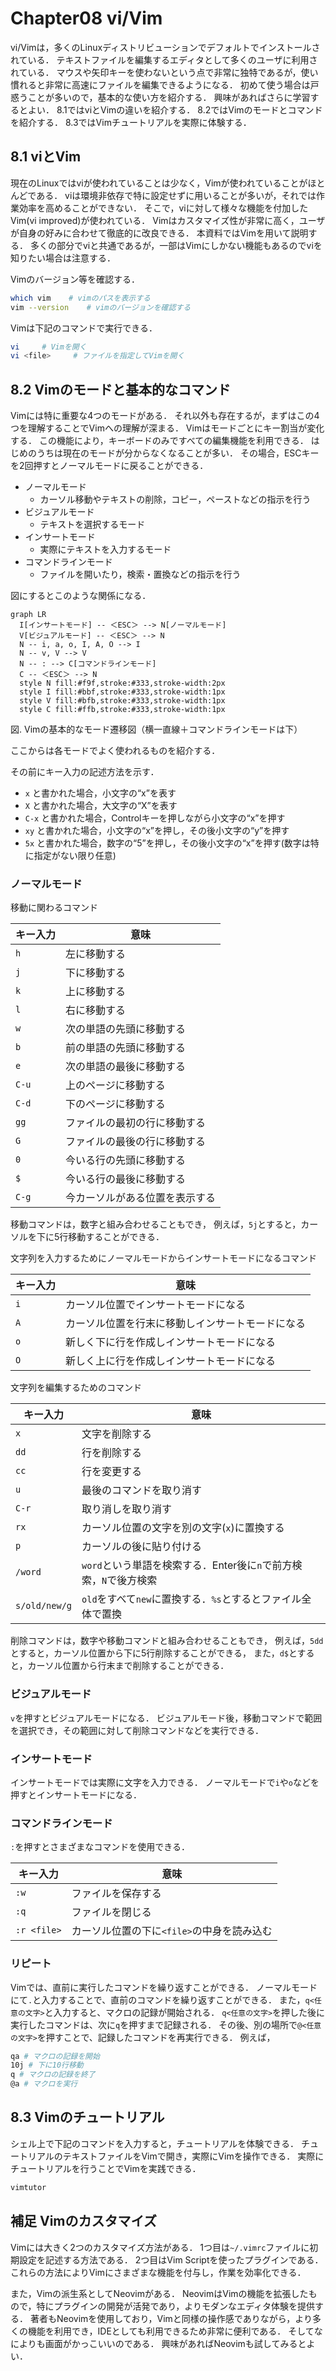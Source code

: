 # Chapter08 vi/Vim

vi/Vimは，多くのLinuxディストリビューションでデフォルトでインストールされている．
テキストファイルを編集するエディタとして多くのユーザに利用されている．
マウスや矢印キーを使わないという点で非常に独特であるが，使い慣れると非常に高速にファイルを編集できるようになる．
初めて使う場合は戸惑うことが多いので，基本的な使い方を紹介する．
興味があればさらに学習するとよい．
8.1ではviとVimの違いを紹介する．
8.2ではVimのモードとコマンドを紹介する．
8.3ではVimチュートリアルを実際に体験する．

## 8.1 viとVim

現在のLinuxではviが使われていることは少なく，Vimが使われていることがほとんどである．
viは環境非依存で特に設定せずに用いることが多いが，それでは作業効率を高めることができない．
そこで，viに対して様々な機能を付加したVim(vi improved)が使われている．
Vimはカスタマイズ性が非常に高く，ユーザが自身の好みに合わせて徹底的に改良できる．
本資料ではVimを用いて説明する．
多くの部分でviと共通であるが，一部はVimにしかない機能もあるのでviを知りたい場合は注意する．

Vimのバージョン等を確認する．

```bash
which vim    # vimのパスを表示する
vim --version    # vimのバージョンを確認する
```

Vimは下記のコマンドで実行できる．

```bash
vi     # Vimを開く
vi <file>     # ファイルを指定してVimを開く
```

## 8.2 Vimのモードと基本的なコマンド

Vimには特に重要な4つのモードがある．
それ以外も存在するが，まずはこの4つを理解することでVimへの理解が深まる．
Vimはモードごとにキー割当が変化する．
この機能により，キーボードのみですべての編集機能を利用できる．
はじめのうちは現在のモードが分からなくなることが多い．
その場合，ESCキーを2回押すとノーマルモードに戻ることができる．

- ノーマルモード
  - カーソル移動やテキストの削除，コピー，ペーストなどの指示を行う
- ビジュアルモード
  - テキストを選択するモード
- インサートモード
  - 実際にテキストを入力するモード
- コマンドラインモード
  - ファイルを開いたり，検索・置換などの指示を行う

図にするとこのような関係になる．

```mermaid
graph LR
  I[インサートモード] -- ＜ESC＞ --> N[ノーマルモード]
  V[ビジュアルモード] -- ＜ESC＞ --> N
  N -- i, a, o, I, A, O --> I
  N -- v, V --> V
  N -- : --> C[コマンドラインモード]
  C -- ＜ESC＞ --> N
  style N fill:#f9f,stroke:#333,stroke-width:2px
  style I fill:#bbf,stroke:#333,stroke-width:1px
  style V fill:#bfb,stroke:#333,stroke-width:1px
  style C fill:#ffb,stroke:#333,stroke-width:1px
```

図. Vimの基本的なモード遷移図（横一直線＋コマンドラインモードは下）


ここからは各モードでよく使われるものを紹介する．

その前にキー入力の記述方法を示す．

- `x` と書かれた場合，小文字の“x”を表す
- `X` と書かれた場合，大文字の“X”を表す
- `C-x` と書かれた場合，Controlキーを押しながら小文字の“x”を押す
- `xy` と書かれた場合，小文字の“x”を押し，その後小文字の“y”を押す
- `5x` と書かれた場合，数字の“5”を押し，その後小文字の“x”を押す(数字は特に指定がない限り任意)

### ノーマルモード

移動に関わるコマンド

| キー入力 | 意味 |
| --- | --- |
| `h` | 左に移動する |
| `j` | 下に移動する |
| `k` | 上に移動する |
| `l` | 右に移動する |
| `w` | 次の単語の先頭に移動する |
| `b` | 前の単語の先頭に移動する |
| `e` | 次の単語の最後に移動する |
| `C-u` | 上のページに移動する |
| `C-d` | 下のページに移動する |
| `gg` | ファイルの最初の行に移動する |
| `G` | ファイルの最後の行に移動する |
| `0` | 今いる行の先頭に移動する |
| `$` | 今いる行の最後に移動する |
| `C-g` | 今カーソルがある位置を表示する |

移動コマンドは，数字と組み合わせることもでき，
例えば，`5j`とすると，カーソルを下に5行移動することができる．

文字列を入力するためにノーマルモードからインサートモードになるコマンド

| キー入力 | 意味 |
| --- | --- |
| `i` | カーソル位置でインサートモードになる |
| `A` | カーソル位置を行末に移動しインサートモードになる |
| `o` | 新しく下に行を作成しインサートモードになる |
| `O` | 新しく上に行を作成しインサートモードになる |

文字列を編集するためのコマンド

| キー入力 | 意味 |
| --- | --- |
| `x` | 文字を削除する |
| `dd` | 行を削除する |
| `cc` | 行を変更する |
| `u` | 最後のコマンドを取り消す |
| `C-r` | 取り消しを取り消す |
| `rx` | カーソル位置の文字を別の文字(`x`)に置換する |
| `p` | カーソルの後に貼り付ける |
| `/word` | `word`という単語を検索する．Enter後に`n`で前方検索，`N`で後方検索 |
| `s/old/new/g` | `old`をすべて`new`に置換する．`%s`とするとファイル全体で置換 |

削除コマンドは，数字や移動コマンドと組み合わせることもでき，
例えば，`5dd`とすると，カーソル位置から下に5行削除することができる，
また，`d$`とすると，カーソル位置から行末まで削除することができる．

### ビジュアルモード

`v`を押すとビジュアルモードになる．
ビジュアルモード後，移動コマンドで範囲を選択でき，その範囲に対して削除コマンドなどを実行できる．

### インサートモード

インサートモードでは実際に文字を入力できる．
ノーマルモードで`i`や`o`などを押すとインサートモードになる．

### コマンドラインモード

`:`を押すとさまざまなコマンドを使用できる．

| キー入力 | 意味 |
| --- | --- |
| `:w` | ファイルを保存する |
| `:q` | ファイルを閉じる |
| `:r <file>` | カーソル位置の下に`<file>`の中身を読み込む |

### リピート
Vimでは、直前に実行したコマンドを繰り返すことができる．
ノーマルモードにて`.`と入力することで、直前のコマンドを繰り返すことができる．
また，`q<任意の文字>`と入力すると、マクロの記録が開始される．
`q<任意の文字>`を押した後に実行したコマンドは、次に`q`を押すまで記録される．
その後、別の場所で`@<任意の文字>`を押すことで、記録したコマンドを再実行できる．
例えば，
```bash
qa # マクロの記録を開始
10j # 下に10行移動
q # マクロの記録を終了
@a # マクロを実行
```

## 8.3 Vimのチュートリアル

シェル上で下記のコマンドを入力すると，チュートリアルを体験できる．
チュートリアルのテキストファイルをVimで開き，実際にVimを操作できる．
実際にチュートリアルを行うことでVimを実践できる．

```bash
vimtutor
```

## 補足 Vimのカスタマイズ

Vimには大きく2つのカスタマイズ方法がある．
1つ目は`~/.vimrc`ファイルに初期設定を記述する方法である．
2つ目はVim Scriptを使ったプラグインである．
これらの方法によりVimにさまざまな機能を付与し，作業を効率化できる．

また，Vimの派生系としてNeovimがある．
NeovimはVimの機能を拡張したもので，特にプラグインの開発が活発であり，よりモダンなエディタ体験を提供する．
著者もNeovimを使用しており，Vimと同様の操作感でありながら，より多くの機能を利用でき，IDEとしても利用できるため非常に便利である．
そしてなによりも画面がかっこいいのである．
興味があればNeovimも試してみるとよい．